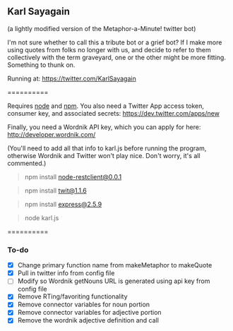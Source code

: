 ## Karl Sayagain
(a lightly modified version of the Metaphor-a-Minute! twitter bot)

I'm not sure whether to call this a tribute bot or a grief bot? If I make more using quotes from folks no longer with us, and decide to refer to them collectively with the term graveyard, one or the other might be more fitting. Something to thunk on.

Running at: https://twitter.com/KarlSayagain

==========

Requires [node](http://nodejs.org/) and [npm](http://npmjs.org/). You also need a Twitter App access token, consumer key, and associated secrets: https://dev.twitter.com/apps/new

Finally, you need a Wordnik API key, which you can apply for here: http://developer.wordnik.com/

(You'll need to add all that info to karl.js before running the program, otherwise Wordnik and Twitter won't play nice. Don't worry, it's all commented.)

> npm install node-restclient@0.0.1

> npm install twit@1.1.6

> npm install express@2.5.9

> node karl.js

==========

### To-do
- [X] Change primary function name from makeMetaphor to makeQuote
- [X] Pull in twitter info from config file
- [ ] Modify so Wordnik getNouns URL is generated using api key from config file
- [X] Remove RTing/favoriting functionality
- [X] Remove connector variables for noun portion
- [X] Remove connector variables for adjective portion
- [X] Remove the wordnik adjective definition and call

